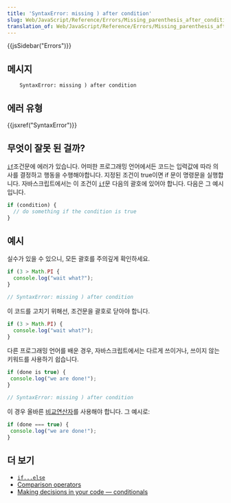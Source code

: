 ```yaml
---
title: 'SyntaxError: missing ) after condition'
slug: Web/JavaScript/Reference/Errors/Missing_parenthesis_after_condition
translation_of: Web/JavaScript/Reference/Errors/Missing_parenthesis_after_condition
---
```


{{jsSidebar("Errors")}}

## 메시지

```
    SyntaxError: missing ) after condition
```

## 에러 유형

{{jsxref("SyntaxError")}}

## 무엇이 잘못 된 걸까?

[`if`](/en-US/docs/Web/JavaScript/Reference/Statements/if...else)조건문에 에러가 있습니다. 어떠한 프로그래밍 언어에서든 코드는 입력값에 따라 의사를 결정하고 행동을 수행해야합니다. 지정된 조건이 true이면 if 문이 명령문을 실행합니다. 자바스크립트에서는 이 조건이 [`if`](/en-US/docs/Web/JavaScript/Reference/Statements/if...else)문 다음의 괄호에 있어야 합니다. 다음은 그 예시입니다.

```js
if (condition) {
  // do something if the condition is true
}
```

## 예시

실수가 있을 수 있으니, 모든 괄호를 주의깊게 확인하세요.

```js example-bad
if (3 > Math.PI {
  console.log("wait what?");
}

// SyntaxError: missing ) after condition
```

이 코드를 고치기 위해선, 조건문을 괄호로 닫아야 합니다.

```js example-good
if (3 > Math.PI) {
  console.log("wait what?");
}
```

다른 프로그래밍 언어를 배운 경우, 자바스크립트에서는 다르게 쓰이거나, 쓰이지 않는 키워드를 사용하기 쉽습니다.

```js example-bad
if (done is true) {
 console.log("we are done!");
}

// SyntaxError: missing ) after condition
```

이 경우 올바른 [비교연산자](/en-US/docs/Web/JavaScript/Reference/Operators/Comparison_Operators)를 사용해야 합니다. 그 예시로:

```js example-good
if (done === true) {
 console.log("we are done!");
}
```

## 더 보기

- [`if...else`](/en-US/docs/Web/JavaScript/Reference/Statements/if...else)
- [Comparison operators](/en-US/docs/Web/JavaScript/Reference/Operators/Comparison_Operators)
- [Making decisions in your code — conditionals](/en-US/docs/Learn/JavaScript/Building_blocks/conditionals)
